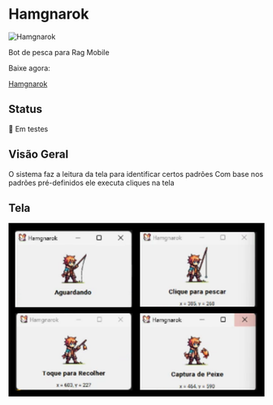 # Hamgnarok

![Hamgnarok](https://desesquecedor.com.br/uploads/1/anexos/icone.png)

Bot de pesca para Rag Mobile

Baixe agora: 

[Hamgnarok](https://desesquecedor.com.br)

## Status
🚧 Em testes

## Visão Geral
O sistema faz a leitura da tela para identificar certos padrões
Com base nos padrões pré-definidos ele executa cliques na tela

## Tela

![Telas Hamgnarok](https://github.com/luanbiao/hamgnarok/blob/main/telas.png)
